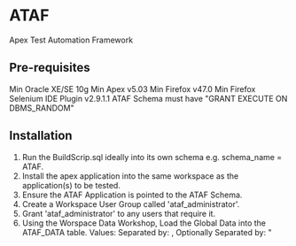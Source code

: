 # ATAF
Apex Test Automation Framework


Pre-requisites
--------------
Min Oracle XE/SE 10g
Min Apex v5.03 
Min Firefox v47.0
Min Firefox Selenium IDE Plugin v2.9.1.1
ATAF Schema must have "GRANT EXECUTE ON DBMS_RANDOM"


Installation
------------
1.  Run the BuildScrip.sql ideally into its own schema e.g. schema_name = ATAF.
2.  Install the apex application into the same workspace as the application(s) to be tested.
3.  Ensure the ATAF Application is pointed to the ATAF Schema.
4.  Create a Workspace User Group called 'ataf_administrator'.
5.  Grant 'ataf_administrator' to any users that require it.
6.  Using the Worspace Data Workshop, Load the Global Data into the ATAF_DATA table.
    Values: 
	  Separated by: , 
	  Optionally Separated by: "